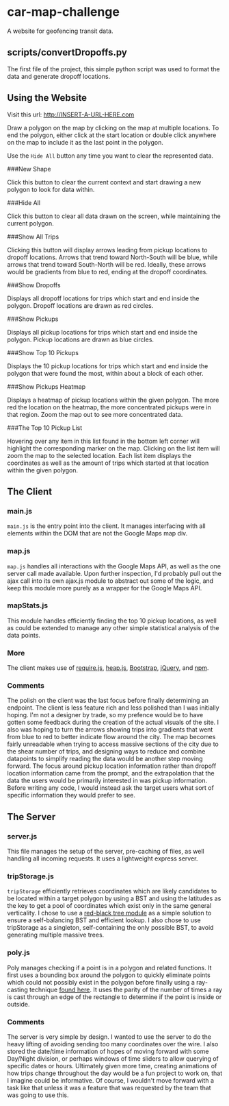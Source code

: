 # car-map-challenge
A website for geofencing transit data.


## scripts/convertDropoffs.py

The first file of the project, this simple python script was used to format the data and generate dropoff locations.

## Using the Website
Visit this url: <http://INSERT-A-URL-HERE.com>

Draw a polygon on the map by clicking on the map at multiple locations. To end the polygon, either click at the start location or double click anywhere on the map to include it as the last point in the polygon.

Use the `Hide All` button any time you want to clear the represented data.

###New Shape

Click this button to clear the current context and start drawing a new polygon to look for data within.

###Hide All

Click this button to clear all data drawn on the screen, while maintaining the current polygon.

###Show All Trips

Clicking this button will display arrows leading from pickup locations to dropoff locations. Arrows that trend toward North-South will be blue, while arrows that trend toward South-North will be red. Ideally, these arrows would be gradients from blue to red, ending at the dropoff coordinates.

###Show Dropoffs

Displays all dropoff locations for trips which start and end inside the polygon. Dropoff locations are drawn as red circles.

###Show Pickups

Displays all pickup locations for trips which start and end inside the polygon. Pickup locations are drawn as blue circles.

###Show Top 10 Pickups

Displays the 10 pickup locations for trips which start and end inside the polygon that were found the most, within about a block of each other.

###Show Pickups Heatmap

Displays a heatmap of pickup locations within the given polygon. The more red the location on the heatmap, the more concentrated pickups were in that region. Zoom the map out to see more concentrated data.

###The Top 10 Pickup List

Hovering over any item in this list found in the bottom left corner will highlight the corresponding marker on the map. Clicking on the list item will zoom the map to the selected location. Each list item displays the coordinates as well as the amount of trips which started at that location within the given polygon.

## The Client

### main.js

`main.js` is the entry point into the client. It manages interfacing with all elements within the DOM that are not the Google Maps map div.

### map.js

`map.js` handles all interactions with the Google Maps API, as well as the one server call made available. Upon further inspection, I'd probably pull out the ajax call into its own ajax.js module to abstract out some of the logic, and keep this module more purely as a wrapper for the Google Maps API.

### mapStats.js

This module handles efficiently finding the top 10 pickup locations, as well as could be extended to manage any other simple statistical analysis of the data points.

### More

The client makes use of [require.js](http://requirejs.org/), [heap.js](https://www.npmjs.com/package/heap), [Bootstrap](http://getbootstrap.com/javascript/), [jQuery](https://jquery.com/), and [npm](https://www.npmjs.com/).

### Comments

The polish on the client was the last focus before finally determining an endpoint. The client is less feature rich and less polished than I was initially hoping. I'm not a designer by trade, so my prefence would be to have gotten some feedback during the creation of the actual visuals of the site. I also was hoping to turn the arrows showing trips into gradients that went from blue to red to better indicate flow around the city. The map becomes fairly unreadable when trying to access massive sections of the city due to the shear number of trips, and designing ways to reduce and combine datapoints to simplify reading the data would be another step moving forward. The focus around pickup location information rather than dropoff location information came from the prompt, and the extrapolation that the data the users would be primarily interested in was pickup information. Before writing any code, I would instead ask the target users what sort of specific information they would prefer to see.

## The Server

### server.js

This file manages the setup of the server, pre-caching of files, as well handling all incoming requests. It uses a lightweight express server.

### tripStorage.js

`tripStorage` efficiently retrieves coordinates which are likely candidates to be located within a target polygon by using a BST and using the latitudes as the key to get a pool of coordinates which exist only in the same general verticality. I chose to use a [red-black tree module](https://www.npmjs.com/package/redblack) as a simple solution to ensure a self-balancing BST and efficient lookup. I also chose to use tripStorage as a singleton, self-containing the only possible BST, to avoid generating multiple massive trees.

### poly.js

Poly manages checking if a point is in a polygon and related functions. It first uses a bounding box around the polygon to quickly eliminate points which could not possibly exist in the polygon before finally using a ray-casting technique [found here](http://www.ecse.rpi.edu/Homepages/wrf/Research/Short_Notes/pnpoly.html). It uses the parity of the number of times a ray is cast through an edge of the rectangle to determine if the point is inside or outside.

### Comments

The server is very simple by design. I wanted to use the server to do the heavy lifting of avoiding sending too many coordinates over the wire. I also stored the date/time information of hopes of moving forward with some Day/Night division, or perhaps windows of time sliders to allow querying of specific dates or hours. Ultimately given more time, creating animations of how trips change throughout the day would be a fun project to work on, that I imagine could be informative. Of course, I wouldn't move forward with a task like that unless it was a feature that was requested by the team that was going to use this.


